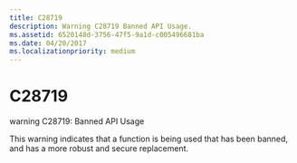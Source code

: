 ```yaml
---
title: C28719
description: Warning C28719 Banned API Usage.
ms.assetid: 6520148d-3756-47f5-9a1d-c005496681ba
ms.date: 04/20/2017
ms.localizationpriority: medium
---
```


# C28719


warning C28719: Banned API Usage

This warning indicates that a function is being used that has been banned, and has a more robust and secure replacement.

 

 





